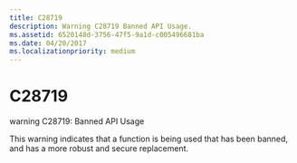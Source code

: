 ```yaml
---
title: C28719
description: Warning C28719 Banned API Usage.
ms.assetid: 6520148d-3756-47f5-9a1d-c005496681ba
ms.date: 04/20/2017
ms.localizationpriority: medium
---
```


# C28719


warning C28719: Banned API Usage

This warning indicates that a function is being used that has been banned, and has a more robust and secure replacement.

 

 





